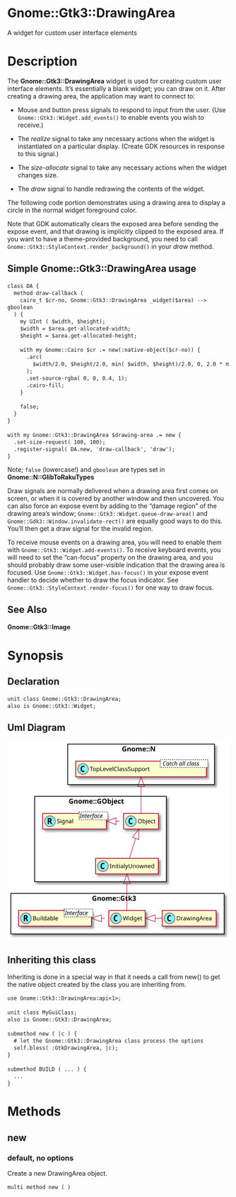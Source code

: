 Gnome::Gtk3::DrawingArea
========================

A widget for custom user interface elements

Description
===========

The **Gnome::Gtk3::DrawingArea** widget is used for creating custom user interface elements. It’s essentially a blank widget; you can draw on it. After creating a drawing area, the application may want to connect to:

  * Mouse and button press signals to respond to input from the user. (Use `Gnome::Gtk3::Widget.add_events()` to enable events you wish to receive.)

  * The *realize* signal to take any necessary actions when the widget is instantiated on a particular display. (Create GDK resources in response to this signal.)

  * The *size-allocate* signal to take any necessary actions when the widget changes size.

  * The *draw* signal to handle redrawing the contents of the widget.

The following code portion demonstrates using a drawing area to display a circle in the normal widget foreground color.

Note that GDK automatically clears the exposed area before sending the expose event, and that drawing is implicitly clipped to the exposed area. If you want to have a theme-provided background, you need to call `Gnome::Gtk3::StyleContext.render_background()` in your *draw* method.

Simple **Gnome::Gtk3::DrawingArea** usage
-----------------------------------------

    class DA {
      method draw-callback (
        cairo_t $cr-no, Gnome::Gtk3::DrawingArea _widget($area) --> gboolean
      ) {
        my UInt ( $width, $height);
        $width = $area.get-allocated-width;
        $height = $area.get-allocated-height;

        with my Gnome::Cairo $cr .= new(:native-object($cr-no)) {
          .arc(
            $width/2.0, $height/2.0, min( $width, $height)/2.0, 0, 2.0 * π
          );
          .set-source-rgba( 0, 0, 0.4, 1);
          .cairo-fill;
        }

        false;
      }
    }

    with my Gnome::Gtk3::DrawingArea $drawing-area .= new {
      .set-size-request( 100, 100);
      .register-signal( DA.new, 'draw-callback', 'draw');
    }

Note; `false` (lowercase!) and `gboolean` are types set in **Gnome::N::GlibToRakuTypes**

Draw signals are normally delivered when a drawing area first comes on screen, or when it is covered by another window and then uncovered. You can also force an expose event by adding to the “damage region” of the drawing area’s window; `Gnome::Gtk3::Widget.queue-draw-area()` and `Gnome::Gdk3::Window.invalidate-rect()` are equally good ways to do this. You’ll then get a draw signal for the invalid region.

To receive mouse events on a drawing area, you will need to enable them with `Gnome::Gtk3::Widget.add-events()`. To receive keyboard events, you will need to set the “can-focus” property on the drawing area, and you should probably draw some user-visible indication that the drawing area is focused. Use `Gnome::Gtk3::Widget.has-focus()` in your expose event handler to decide whether to draw the focus indicator. See `Gnome::Gtk3::StyleContext.render-focus()` for one way to draw focus.

See Also
--------

**Gnome::Gtk3::Image**

Synopsis
========

Declaration
-----------

    unit class Gnome::Gtk3::DrawingArea;
    also is Gnome::Gtk3::Widget;

Uml Diagram
-----------

![](plantuml/DrawingArea.svg)

Inheriting this class
---------------------

Inheriting is done in a special way in that it needs a call from new() to get the native object created by the class you are inheriting from.

    use Gnome::Gtk3::DrawingArea:api<1>;

    unit class MyGuiClass;
    also is Gnome::Gtk3::DrawingArea;

    submethod new ( |c ) {
      # let the Gnome::Gtk3::DrawingArea class process the options
      self.bless( :GtkDrawingArea, |c);
    }

    submethod BUILD ( ... ) {
      ...
    }

Methods
=======

new
---

### default, no options

Create a new DrawingArea object.

    multi method new ( )

